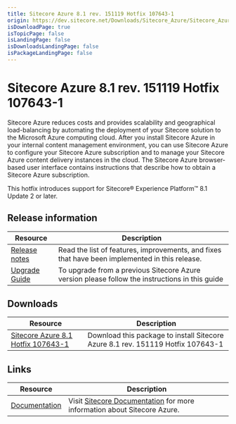 ```yaml
---
title: Sitecore Azure 8.1 rev. 151119 Hotfix 107643-1
origin: https://dev.sitecore.net/Downloads/Sitecore_Azure/Sitecore_Azure_81/Sitecore_Azure_81_rev_151119_Hotfix_1076431.aspx
isDownloadPage: true
isTopicPage: false
isLandingPage: false
isDownloadsLandingPage: false
isPackageLandingPage: false
---
```


# Sitecore Azure 8.1 rev. 151119 Hotfix 107643-1

Sitecore Azure reduces costs and provides scalability and geographical load-balancing by automating the deployment of your Sitecore solution to the Microsoft Azure computing cloud. After you install Sitecore Azure in your internal content management environment, you can use Sitecore Azure to configure your Sitecore Azure subscription and to manage your Sitecore Azure content delivery instances in the cloud. The Sitecore Azure browser-based user interface contains instructions that describe how to obtain a Sitecore Azure subscription.

This hotfix introduces support for Sitecore® Experience Platform™ 8.1 Update 2 or later.

## Release information

 | Resource | Description |
 | --- | --- |
 | [Release notes](/downloads/Sitecore_Azure/Sitecore_Azure_81/Sitecore_Azure_81_rev_151119_Hotfix_1076431/Release_Notes) | Read the list of features, improvements, and fixes that have been implemented in this release.  <br /> |
 | [Upgrade Guide](https://scdp.blob.core.windows.net/downloads/Sitecore%20Azure/Sitecore%20Azure%2081/Sitecore%20Azure%2081%20rev%20151119%20Hotfix%201076431/Secure/Hotfix%20for%20Sitecore%20Azure%2081%20Update%202.pdf) | To upgrade from a previous Sitecore Azure version please follow the instructions in this guide |

## Downloads

 | Resource | Description |
 | --- | --- |
 | [Sitecore Azure 8.1 Hotfix 107643-1](https://scdp.blob.core.windows.net/downloads/Sitecore%20Azure/Sitecore%20Azure%2081/Sitecore%20Azure%2081%20rev%20151119%20Hotfix%201076431/Secure/Sitecore%20Azure%208.1%20rev.%20151119%20Hotfix%20107643-1.zip) | Download this package to install Sitecore Azure 8.1 rev. 151119 Hotfix 107643-1 |

## Links

 | Resource | Description |
 | --- | --- |
 | [Documentation](https://doc.sitecore.net:443/en/Products/Cloud/81/Azure) | Visit [Sitecore Documentation](https://doc.sitecore.net/cloud/81/azure) for more information about Sitecore Azure. |